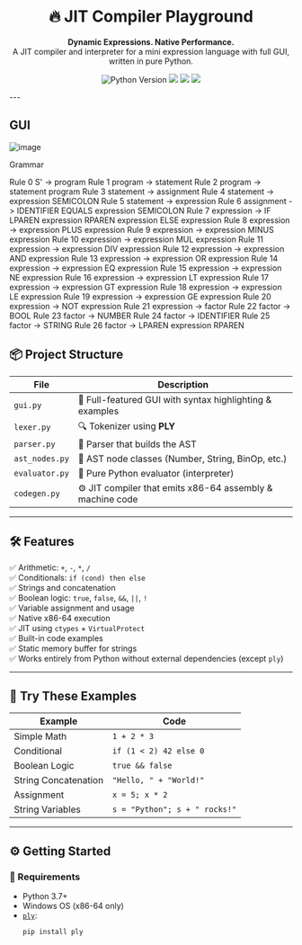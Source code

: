 <h1 align="center">🔥 JIT Compiler Playground</h1>
<p align="center">
  <b>Dynamic Expressions. Native Performance.</b><br>
  A JIT compiler and interpreter for a mini expression language with full GUI, written in pure Python.
</p>

<p align="center">
  <img src="https://img.shields.io/badge/python-3.7+-blue" alt="Python Version">
  <img src="https://img.shields.io/badge/platform-Windows%20x86__64-lightgrey">
  <img src="https://img.shields.io/badge/jit-x86--64%20assembler-informational">
  <img src="https://img.shields.io/badge/gui-built%20with%20Tkinter-orange">
</p>
---

## GUI 

![image](https://github.com/user-attachments/assets/3df670d5-8246-4c67-802e-8badb5783f25)

Grammar

Rule 0     S' -> program
Rule 1     program -> statement
Rule 2     program -> statement program
Rule 3     statement -> assignment
Rule 4     statement -> expression SEMICOLON
Rule 5     statement -> expression
Rule 6     assignment -> IDENTIFIER EQUALS expression SEMICOLON
Rule 7     expression -> IF LPAREN expression RPAREN expression ELSE expression
Rule 8     expression -> expression PLUS expression
Rule 9     expression -> expression MINUS expression
Rule 10    expression -> expression MUL expression
Rule 11    expression -> expression DIV expression
Rule 12    expression -> expression AND expression
Rule 13    expression -> expression OR expression
Rule 14    expression -> expression EQ expression
Rule 15    expression -> expression NE expression
Rule 16    expression -> expression LT expression
Rule 17    expression -> expression GT expression
Rule 18    expression -> expression LE expression
Rule 19    expression -> expression GE expression
Rule 20    expression -> NOT expression
Rule 21    expression -> factor
Rule 22    factor -> BOOL
Rule 23    factor -> NUMBER
Rule 24    factor -> IDENTIFIER
Rule 25    factor -> STRING
Rule 26    factor -> LPAREN expression RPAREN


## 📦 Project Structure

| File | Description |
|------|-------------|
| `gui.py`        | 🎨 Full-featured GUI with syntax highlighting & examples |
| `lexer.py`      | 🔍 Tokenizer using **PLY** |
| `parser.py`     | 🧱 Parser that builds the AST |
| `ast_nodes.py`  | 🌳 AST node classes (Number, String, BinOp, etc.) |
| `evaluator.py`  | 🧠 Pure Python evaluator (interpreter) |
| `codegen.py`    | ⚙️ JIT compiler that emits x86-64 assembly & machine code |

---

## 🛠️ Features

✅ Arithmetic: `+`, `-`, `*`, `/`  
✅ Conditionals: `if (cond) then else`  
✅ Strings and concatenation  
✅ Boolean logic: `true`, `false`, `&&`, `||`, `!`  
✅ Variable assignment and usage  
✅ Native x86-64 execution  
✅ JIT using `ctypes` + `VirtualProtect`  
✅ Built-in code examples  
✅ Static memory buffer for strings  
✅ Works entirely from Python without external dependencies (except `ply`)

---

## 🧪 Try These Examples

| Example | Code |
|--------|------|
| Simple Math | `1 + 2 * 3` |
| Conditional | `if (1 < 2) 42 else 0` |
| Boolean Logic | `true && false` |
| String Concatenation | `"Hello, " + "World!"` |
| Assignment | `x = 5; x * 2` |
| String Variables | `s = "Python"; s + " rocks!"` |

---

## ⚙️ Getting Started

### 🔧 Requirements

- Python 3.7+
- Windows OS (x86-64 only)
- [`ply`](https://pypi.org/project/ply/):  
  ```bash
  pip install ply
